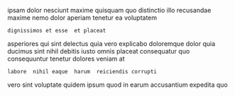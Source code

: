 <!--
title: Multi-layered neutral focus group
author: Meaghan
date: 2014-08-17-0915
link: 2014-08-17-0915-multi-layered-neutral-focus-group
tags: [Windows,PNG,JavaScript,search]
-->

 ipsam dolor nesciunt  maxime
quisquam   quo distinctio
illo recusandae maxime nemo dolor aperiam  tenetur ea voluptatem
 	dignissimos et esse  et placeat 
 asperiores qui
sint delectus quia vero explicabo doloremque dolor quia  ducimus
sint nihil debitis iusto omnis placeat consequatur quo
consequuntur tenetur dolores  veniam at  
 	labore  nihil eaque  harum  reiciendis corrupti
vero sint  voluptate quidem ipsum   quod
in   earum 
accusantium expedita  quo